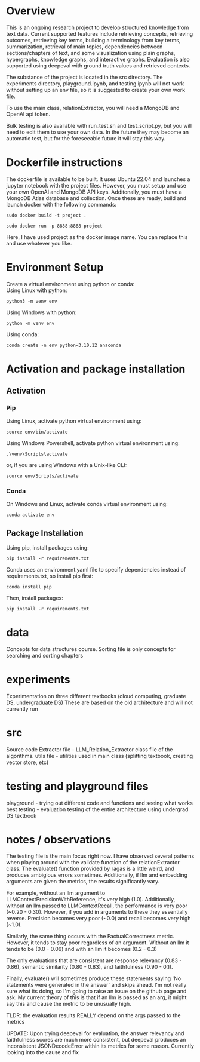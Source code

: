 # Overview
This is an ongoing research project to develop structured knowledge from text data. Current supported features include retrieving concepts, retrieving outcomes, retrieving key terms, building a terminology from key terms, summarization, retrieval of main topics, dependencies between sections/chapters of text, and some visualization using plain graphs, hypergraphs, knowledge graphs, and interactive graphs. Evaluation is also supported using deepeval with ground truth values and retrieved contexts. 

The substance of the project is located in the src directory. The experiments directory, playground.ipynb, and testing.ipynb will not work without setting up an env file, so it is suggested to create your own work file. 

To use the main class, relationExtractor, you will need a MongoDB and OpenAI api token. 

Bulk testing is also available with run_test.sh and test_script.py, but you will need to edit them to use your own data. In the future they may become an automatic test, but for the foreseeable future it will stay this way. 

# Dockerfile instructions
The dockerfile is available to be built. It uses Ubuntu 22.04 and launches a jupyter notebook with the project files. However, you must setup and use your own OpenAI and MongoDB API keys. Additonally, you must have a MongoDB Atlas database and collection. Once these are ready, build and launch docker with the following commands:
```
sudo docker build -t project .
```
```
sudo docker run -p 8888:8888 project
```
Here, I have used project as the docker image name. You can replace this and use whatever you like. 
# Environment Setup
Create a virtual environment using python or conda:<br/>
Using Linux with python:
```
python3 -m venv env
```
Using Windows with python:
```
python -m venv env
```
Using conda:
```
conda create -n env python=3.10.12 anaconda
```
# Activation and package installation
## Activation
### Pip
Using Linux, activate python virtual environment using:<br/>
```
source env/bin/activate
```
Using Windows Powershell, activate python virtual environment using:
```
.\venv\Scripts\activate
```
or, if you are using Windows with a Unix-like CLI:
```
source env/Scripts/activate
```
### Conda
On Windows and Linux, activate conda virtual environment using:
```
conda activate env
```
## Package Installation
Using pip, install packages using:
```
pip install -r requirements.txt
```
Conda uses an environment.yaml file to specify dependencies instead of requirements.txt, so install pip first:
```
conda install pip
```
Then, install packages:
```
pip install -r requirements.txt
```
# data
Concepts for data structures course. Sorting file is only concepts for searching and sorting chapters

# experiments
Experimentation on three different textbooks (cloud computing, graduate DS, undergraduate DS)
These are based on the old architecture and will not currently run

# src
Source code
Extractor file - LLM_Relation_Extractor class file of the algorithms.
utils file - utilities used in main class (splitting textbook, creating vector store, etc)

# testing and playground files
playground - trying out different code and functions and seeing what works best 
testing - evaluation testing of the entire architecture using undergrad DS textbook

# notes / observations
The testing file is the main focus right now. I have observed several patterns when playing around with the validate function of the relationExtractor class. The evaluate() function provided by ragas is a little weird, and produces ambigious errors sometimes. Additionally, if llm and embedding arguments are given the metrics, the results significantly vary. 

For example, without an llm argument to LLMContextPrecisionWithReference, it's very high (1.0). Additionally, without an llm passed to LLMContextRecall, the performance is very poor (~0.20 - 0.30). However, if you add in arguments to these they essentially reverse. Precision becomes very poor (~0.0) and recall becomes very high (~1.0). 

Similarly, the same thing occurs with the FactualCorrectness metric. However, it tends to stay poor regardless of an argument. Without an llm it tends to be (0.0 - 0.06) and with an llm it becomes (0.2 - 0.3)

The only evaluations that are consistent are response relevancy (0.83 - 0.86), semantic similarity (0.80 - 0.83), and faithfulness (0.90 - 0.1).

Finally, evaluate() will sometimes produce these statements saying 'No statements were generated in the answer' and skips ahead. I'm not really sure what its doing, so I'm going to raise an issue on the github page and ask. My current theory of this is that if an llm is passed as an arg, it might say this and cause the metric to be unusually high.


TLDR: the evaluation results REALLY depend on the args passed to the metrics

UPDATE: Upon trying deepeval for evaluation, the answer relevancy and faithfulness scores are much more consistent, but deepeval produces an inconsistent JSONDecodeError within its metrics for some reason. Currently looking into the cause and fix 
